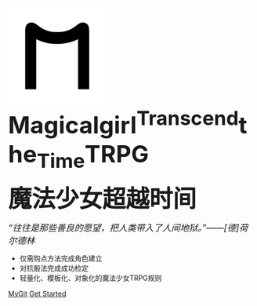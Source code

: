 <head>
<meta name="viewport" content="width=device-width,initial-scale=0.5, minimum-scale=0.1, maximum-scale=1.0, user-scalable=no"/>
<style type="text/css">
	#important {margin:0 auto !important};
	p {font-size:1.2em !important;font-family:Arial,Helvetica,sans-serif !important;line-height:8px};
	td {font-size:1em !important;font-family:Arial,Helvetica,sans-serif !important};
	li {font-size:1em !important;font-family:Arial,Helvetica,sans-serif !important};
	select {font-size:1em !important;font-family:Arial,Helvetica,sans-serif !important};
</style>
</head>
<body>

<img src="M.svg" style="zoom:50%" />
<h1 id="important"><strong><font size= 7 !important>Magicalgirl<sup>Transcend</sup>the<sub>Time</sub>TRPG</font></strong></h1>
<p><strong><font size = 8 face = 'Arial' !important>魔法少女超越时间</font></strong></p>

<p><font size = 4><i>“往往是那些善良的愿望，把人类带入了人间地狱。”——[德]荷尔德林</i></font></>

- 仅需购点方法完成角色建立
- 对抗骰法完成成功检定
- 轻量化、模板化、对象化的魔法少女TRPG规则

[MyGit](https://whiteloran.github.io/)
[Get Started](home.md)

</body>

